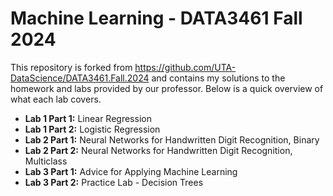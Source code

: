 # Machine Learning - DATA3461 Fall 2024
This repository is forked from https://github.com/UTA-DataScience/DATA3461.Fall.2024 and contains my solutions to the homework and labs provided by our professor. Below is a quick overview of what each lab covers. 

- <b>Lab 1 Part 1:</b> Linear Regression
- <b>Lab 1 Part 2:</b> Logistic Regression
- <b>Lab 2 Part 1:</b> Neural Networks for Handwritten Digit Recognition, Binary
- <b>Lab 2 Part 2:</b> Neural Networks for Handwritten Digit Recognition, Multiclass
- <b>Lab 3 Part 1:</b> Advice for Applying Machine Learning
- <b>Lab 3 Part 2:</b> Practice Lab - Decision Trees
